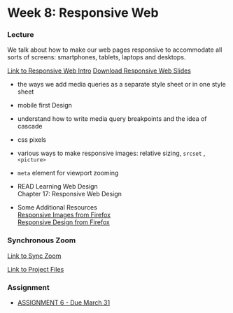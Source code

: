 # Week 8: Responsive Web

### Lecture

We talk about how to make our web pages responsive to accommodate all sorts of screens: smartphones, tablets, laptops and desktops.

[Link to Responsive Web Intro](https://nyu.zoom.us/rec/play/ZRT-h2LMWovgLr71xkgEoS7HAF0MTaGyPzHdOUDBgxjtuDZ4ShMYXaXwpJAwP_AI4xBjyasr5118EA8q.f435hus84RXsS-fP)
[Download Responsive Web Slides](https://onetimeuser.github.io/intro-web-comp-principles/week-8/Week-8.pdf)

- the ways we add media queries as a separate style sheet or in one style sheet
- mobile first Design
- understand how to write media query breakpoints and the idea of cascade
- css pixels
- various ways to make responsive images: relative sizing, `srcset` , `<picture>`
- `meta` element for viewport zooming


- READ Learning Web Design\
    Chapter 17: Responsive Web Design

- Some Additional Resources\
    [Responsive Images from Firefox](https://developer.mozilla.org/en-US/docs/Learn/HTML/Multimedia_and_embedding/Responsive_images)\
    [Responsive Design from Firefox](https://developer.mozilla.org/en-US/docs/Learn/CSS/CSS_layout/Responsive_Design)

### Synchronous Zoom

[Link to Sync Zoom](https://nyu.zoom.us/rec/play/euSXubr7bBvDFBQZJ8_imLg_qfZRhPtCU5qvLf8Wef0qAs9psJgAa5BzQXv0hlN-6QVXgDVdBTjHuOJw.6WIWBOfe6h3d_sQ9)

[Link to Project Files](https://onetimeuser.github.io/intro-web-comp-principles/week-8/week-8-proj.zip)

### Assignment

- [ASSIGNMENT 6 - Due March 31](/assignments/assignment-6/)
